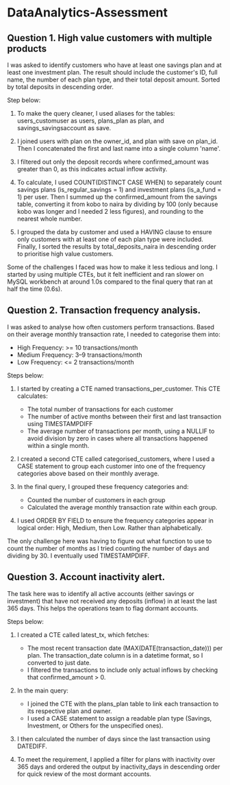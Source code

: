 # DataAnalytics-Assessment

## Question 1.  High value customers with multiple products

I was asked to identify customers who have at least one savings plan and at least one investment plan. The result should include the customer's ID, full name, the number of each plan type, and their total deposit amount. Sorted by total deposits in descending order.

Step below:
1. To make the query cleaner, I used aliases for the tables: users_customuser as users, plans_plan as plan, and savings_savingsaccount as save.

2. I joined users with plan on the owner_id, and plan with save on plan_id. Then I concatenated the first and last name into a single column 'name'.

3. I filtered out only the deposit records where confirmed_amount was greater than 0, as this indicates actual inflow activity.

4. To calculate, I used COUNT(DISTINCT CASE WHEN) to separately count savings plans (is_regular_savings = 1) and investment plans (is_a_fund = 1) per user. Then I summed up the confirmed_amount from the savings table, converting it from kobo to naira by dividing by 100 (only because kobo was longer and I needed 2 less figures), and rounding to the nearest whole number.

5. I grouped the data by customer and used a HAVING clause to ensure only customers with at least one of each plan type were included. Finally, I sorted the results by total_deposits_naira in descending order to prioritise high value customers.

Some of the challenges I faced was how to make it less tedious and long. I started by using multiple CTEs, but it felt inefficient and ran slower on MySQL workbench at around 1.0s compared to the final query that ran at half the time (0.6s).



## Question 2. Transaction frequency analysis.

I was asked to analyse how often customers perform transactions. Based on their average monthly transaction rate, I needed to categorise them into:
* High Frequency: >= 10 transactions/month
* Medium Frequency: 3–9 transactions/month
* Low Frequency: <= 2 transactions/month

Steps below:
1. I started by creating a CTE named transactions_per_customer. This CTE calculates:
   * The total number of transactions for each customer
   * The number of active months between their first and last transaction using TIMESTAMPDIFF
   * The average number of transactions per month, using a NULLIF to avoid division by zero in cases where all transactions happened within a single month.

2. I created a second CTE called categorised_customers, where I used a CASE statement to group each customer into one of the frequency categories above based on their monthly average.

3. In the final query, I grouped these frequency categories and:
    * Counted the number of customers in each group
    * Calculated the average monthly transaction rate within each group.

4. I used ORDER BY FIELD to ensure the frequency categories appear in logical order: High, Medium, then Low. Rather than alphabetically.

The only challenge here was having to figure out what function to use to count the number of months as I tried counting the number of days and dividing by 30. I eventually used TIMESTAMPDIFF.



## Question 3. Account inactivity alert.

The task here was to identify all active accounts (either savings or investment) that have not received any deposits (inflow) in at least the last 365 days. This helps the operations team to flag dormant accounts.

Steps below:
1. I created a CTE called latest_tx, which fetches:
    * The most recent transaction date (MAX(DATE(transaction_date))) per plan. The transaction_date column is in a datetime format, so I converted to just date.
    * I filtered the transactions to include only actual inflows by checking that confirmed_amount > 0.

2. In the main query:
    * I joined the CTE with the plans_plan table to link each transaction to its respective plan and owner.
    * I used a CASE statement to assign a readable plan type (Savings, Investment, or Others for the unspecified ones).

3. I then calculated the number of days since the last transaction using DATEDIFF.

4. To meet the requirement, I applied a filter for plans with inactivity over 365 days and ordered the output by inactivity_days in descending order for quick review of the most dormant accounts.
